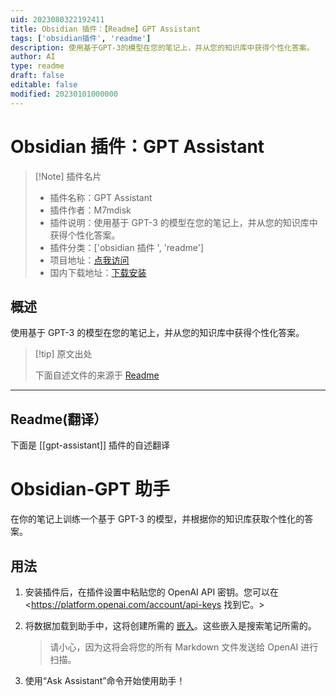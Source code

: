 ```yaml
---
uid: 2023080322192411
title: Obsidian 插件：【Readme】GPT Assistant
tags: ['obsidian插件', 'readme']
description: 使用基于GPT-3的模型在您的笔记上，并从您的知识库中获得个性化答案。
author: AI
type: readme
draft: false
editable: false
modified: 20230101000000
---
```


# Obsidian 插件：GPT Assistant

> [!Note] 插件名片
> - 插件名称：GPT Assistant
> - 插件作者：M7mdisk
> - 插件说明：使用基于 GPT-3 的模型在您的笔记上，并从您的知识库中获得个性化答案。
> - 插件分类：['obsidian 插件 ', 'readme']
> - 项目地址：[点我访问](https://github.com/M7mdisk/obsidian-gpt)
> - 国内下载地址：[下载安装](https://pkmer.cn/products/plugin/pluginMarket/?gpt-assistant)

## 概述

使用基于 GPT-3 的模型在您的笔记上，并从您的知识库中获得个性化答案。

> [!tip] 原文出处
>
>下面自述文件的来源于 [Readme](https://ghproxy.net/https://raw.githubusercontent.com/M7mdisk/obsidian-gpt/master/README.md)
>

---

## Readme(翻译）

下面是 [[gpt-assistant]] 插件的自述翻译

# Obsidian-GPT 助手

在你的笔记上训练一个基于 GPT-3 的模型，并根据你的知识库获取个性化的答案。

## 用法

1. 安装插件后，在插件设置中粘贴您的 OpenAI API 密钥。您可以在<https://platform.openai.com/account/api-keys 找到它。>
2. 将数据加载到助手中，这将创建所需的 [嵌入](https://platform.openai.com/docs/guides/embeddings/)。这些嵌入是搜索笔记所需的。

    > 请小心，因为这将会将您的所有 Markdown 文件发送给 OpenAI 进行扫描。

3. 使用“Ask Assistant”命令开始使用助手！



